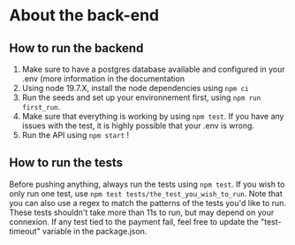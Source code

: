 # About the back-end

## How to run the backend

1. Make sure to have a postgres database available and configured in your .env (more information in the documentation
2. Using node 19.7.X, install the node dependencies using `npm ci`
3. Run the seeds and set up your environnement first, using `npm run first_run`.
4. Make sure that everything is working by using `npm test`. If you have any issues with the test, it is highly possible that your .env is wrong.
5. Run the API using `npm start` !



## How to run the tests

Before pushing anything, always run the tests using `npm test`. If you wish to only run one test, use `npm test tests/the_test_you_wish_to_run`. Note that you can also use a regex to match the patterns of the tests you'd like to run.
These tests shouldn't take more than 11s to run, but may depend on your connexion. If any test tied to the payment fail, feel free to update the "test-timeout" variable in the package.json.
